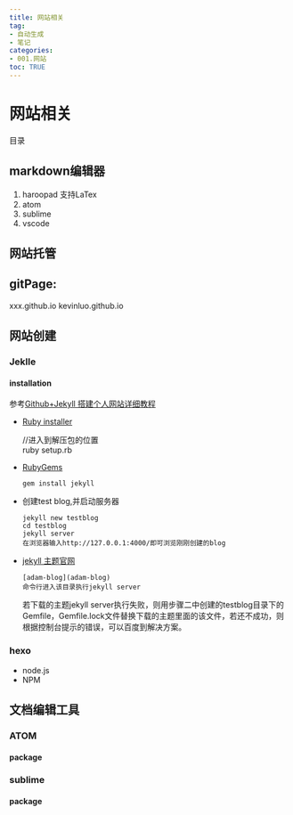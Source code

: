 ```yaml
---
title: 网站相关
tag: 
- 自动生成
- 笔记
categories:
- 001.网站
toc: TRUE
---
```

<h1 id="网站相关">网站相关</h1>
<div class="contents">
<p>目录</p>
</div>
<div class="section-numbering">

</div>
<h2 id="markdown编辑器">markdown编辑器</h2>
<ol type="1">
<li>haroopad 支持LaTex</li>
<li>atom</li>
<li>sublime</li>
<li>vscode</li>
</ol>
<h2 id="网站托管">网站托管</h2>
<h2 id="gitpage">gitPage:</h2>
<p>xxx.github.io kevinluo.github.io</p>
<h2 id="网站创建">网站创建</h2>
<h3 id="jeklle">Jeklle</h3>
<h4 id="installation">installation</h4>
<p>参考<a href="https://www.jianshu.com/p/9f71e260925d">Github+Jekyll 搭建个人网站详细教程</a></p>
<ul>
<li><p><a href="https://links.jianshu.com/go?to=https%3A%2F%2Frubyinstaller.org%2F">Ruby installer</a></p>
<div class="line-block">//进入到解压包的位置<br />
ruby setup.rb</div></li>
<li><p><a href="https://links.jianshu.com/go?to=https%3A%2F%2Frubygems.org%2Fpages%2Fdownload">RubyGems</a></p>
<pre><code>gem install jekyll</code></pre></li>
<li><p>创建test blog,并启动服务器</p>
<pre><code>jekyll new testblog
cd testblog
jekyll server
在浏览器输入http://127.0.0.1:4000/即可浏览刚刚创建的blog</code></pre></li>
<li><p><a href="https://links.jianshu.com/go?to=http%3A%2F%2Fjekyllthemes.org%2F">jekyll 主题官网</a></p>
<pre><code>[adam-blog](adam-blog)
命令行进入该目录执行jekyll server</code></pre>
<p>若下载的主题jekyll server执行失败，则用步骤二中创建的testblog目录下的Gemfile，Gemfile.lock文件替换下载的主题里面的该文件，若还不成功，则根据控制台提示的错误，可以百度到解决方案。</p></li>
</ul>
<h3 id="hexo">hexo</h3>
<ul>
<li>node.js</li>
<li>NPM</li>
</ul>
<h2 id="文档编辑工具">文档编辑工具</h2>
<h3 id="atom">ATOM</h3>
<h4 id="package">package</h4>
<h3 id="sublime">sublime</h3>
<h4 id="package-1">package</h4>

